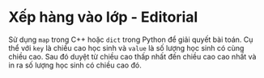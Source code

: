 # Xếp hàng vào lớp - Editorial

Sử dụng `map` trong C++ hoặc `dict` trong Python để giải quyết bài toán. Cụ thể với `key` là chiều cao học sinh và `value` là số lượng học sinh có cùng chiều cao. Sau đó duyệt từ chiều cao thấp nhất đến chiều cao cao nhất và in ra số lượng học sinh có chiều cao đó.